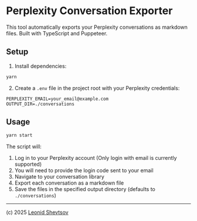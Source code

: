 # Perplexity Conversation Exporter

This tool automatically exports your Perplexity conversations as markdown files. Built with TypeScript and Puppeteer.

## Setup

1. Install dependencies:

```bash
yarn
```

2. Create a `.env` file in the project root with your Perplexity credentials:

```
PERPLEXITY_EMAIL=your_email@example.com
OUTPUT_DIR=./conversations
```

## Usage

```bash
yarn start
```

The script will:

1. Log in to your Perplexity account (Only login with email is currently supported)
2. You will need to provide the login code sent to your email
3. Navigate to your conversation library
4. Export each conversation as a markdown file
5. Save the files in the specified output directory (defaults to `./conversations`)

---

(c) 2025 [Leonid Shevtsov](https://leonid.shevtsov.me)
